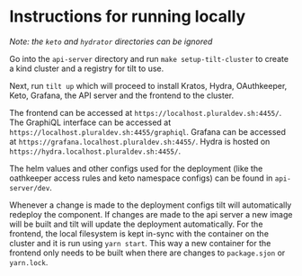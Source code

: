 # Instructions for running locally

*Note: the `keto` and `hydrator` directories can be ignored*

Go into the `api-server` directory and run `make setup-tilt-cluster` to create a kind cluster and a registry for tilt to use.

Next, run `tilt up` which will proceed to install Kratos, Hydra, OAuthkeeper, Keto, Grafana, the API server and the frontend to the cluster.

The frontend can be accessed at `https://localhost.pluraldev.sh:4455/`.
The GraphiQL interface can be accessed at `https://localhost.pluraldev.sh:4455/graphiql`.
Grafana can be accessed at `https://grafana.localhost.pluraldev.sh:4455/`.
Hydra is hosted on `https://hydra.localhost.pluraldev.sh:4455/`.

The helm values and other configs used for the deployment (like the oathkeeper access rules and keto namespace configs) can be found in `api-server/dev`.

Whenever a change is made to the deployment configs tilt will automatically redeploy the component.
If changes are made to the api server a new image will be built and tilt will update the deployment automatically.
For the frontend, the local filesystem is kept in-sync with the container on the cluster and it is run using `yarn start`. This way a new container for the frontend only needs to be built when there are changes to `package.sjon` or `yarn.lock`.
